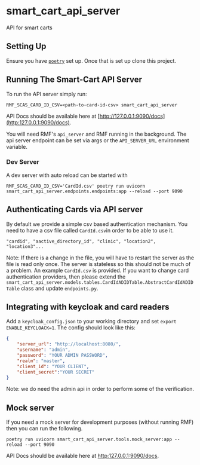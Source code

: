 # smart_cart_api_server
API for smart carts

## Setting Up

Ensure you have [`poetry`](https://python-poetry.org/) set up. Once that is set up clone this project.

## Running The Smart-Cart API Server

To run the API server simply run:
```
RMF_SCAS_CARD_ID_CSV=<path-to-card-id-csv> smart_cart_api_server
```
API Docs should be available here at [http://127.0.0.1:9090/docs](http:127.0.0.1:9090/docs).

You will need RMF's `api_server` and RMF running in the background.
The api server endpoint can be set via args or the `API_SERVER_URL` environment variable.

### Dev Server

A dev server with auto reload can be started with

```
RMF_SCAS_CARD_ID_CSV='CardId.csv' poetry run uvicorn smart_cart_api_server.endpoints.endpoints:app --reload --port 9090
```

## Authenticating Cards via API server

By default we provide a simple csv based authentication mechanism. You need to
have a csv file called `CardId.csv`in order to be able to use it.
```
"cardid", "aactive_directory_id", "clinic", "location2", "location3"...
```
Note: If there is a change in the file, you will have to restart the server as the file is read only once. The server is stateless so this should not be much of a problem. An example `CardId.csv` is provided. If you want to change card authentication providers, then please extend the `smart_cart_api_server.models.tables.CardIdADIDTable.AbstractCardIdADIDTable` class and update `endpoints.py`.

## Integrating with keycloak and card readers

Add a `keycloak_config.json` to your working directory and set `export ENABLE_KEYCLOACK=1`. The config should look like this:
```json
{
    "server_url": "http://localhost:8080/",
    "username": "admin",
    "password": "YOUR ADMIN PASSWORD",
    "realm": "master",
    "client_id": "YOUR CLIENT",
    "client_secret":"YOUR SECRET"
}
```
Note: we do need the admin api in order to perform some of the verification.


## Mock server

If you need a mock server for development purposes (without running RMF) then you can run the following.
```
poetry run uvicorn smart_cart_api_server.tools.mock_server:app --reload --port 9090
```
API Docs should be available here at [http:127.0.0.1:9090/docs](http:127.0.0.1:9090/docs).
